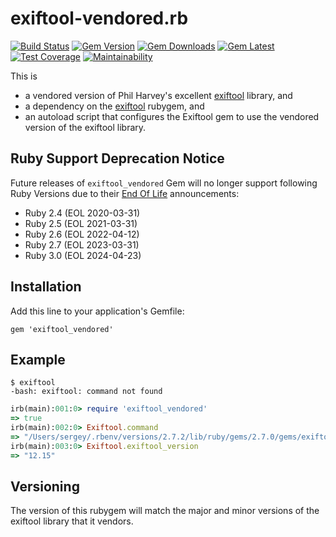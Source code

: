 # exiftool-vendored.rb

[![Build Status](https://github.com/exiftool-rb/exiftool_vendored.rb/actions/workflows/build.yml/badge.svg)](https://github.com/exiftool-rb/exiftool_vendored.rb/actions)
[![Gem Version](https://badge.fury.io/rb/exiftool_vendored.svg)](http://rubygems.org/gems/exiftool_vendored)
[![Gem Downloads](https://img.shields.io/gem/dt/exiftool_vendored.svg)](http://rubygems.org/gems/exiftool_vendored)
[![Gem Latest](https://img.shields.io/gem/dtv/exiftool_vendored.svg)](http://rubygems.org/gems/exiftool_vendored)
[![Test Coverage](https://api.codeclimate.com/v1/badges/57fa22bff558e49bf128/test_coverage)](https://codeclimate.com/github/exiftool-rb/exiftool_vendored.rb/test_coverage)
[![Maintainability](https://api.codeclimate.com/v1/badges/57fa22bff558e49bf128/maintainability)](https://codeclimate.com/github/exiftool-rb/exiftool_vendored.rb/maintainability)

This is

- a vendored version of Phil Harvey's excellent [exiftool](http://www.sno.phy.queensu.ca/~phil/exiftool) library, and
- a dependency on the [exiftool](https://github.com/exiftool-rb/exiftool.rb) rubygem, and
- an autoload script that configures the Exiftool gem to use the vendored version of the exiftool library.

## Ruby Support Deprecation Notice

Future releases of `exiftool_vendored` Gem will no longer support following
Ruby Versions due to their [End Of Life](https://www.ruby-lang.org/en/downloads/branches/) announcements:

- Ruby 2.4 (EOL 2020-03-31)
- Ruby 2.5 (EOL 2021-03-31)
- Ruby 2.6 (EOL 2022-04-12)
- Ruby 2.7 (EOL 2023-03-31)
- Ruby 3.0 (EOL 2024-04-23)

## Installation

Add this line to your application's Gemfile:

    gem 'exiftool_vendored'

## Example

    $ exiftool
    -bash: exiftool: command not found

```ruby
irb(main):001:0> require 'exiftool_vendored'
=> true
irb(main):002:0> Exiftool.command
=> "/Users/sergey/.rbenv/versions/2.7.2/lib/ruby/gems/2.7.0/gems/exiftool_vendored-12.15.0/bin/exiftool"
irb(main):003:0> Exiftool.exiftool_version
=> "12.15"
```

## Versioning

The version of this rubygem will match the major and minor versions of the exiftool library that it
vendors.
